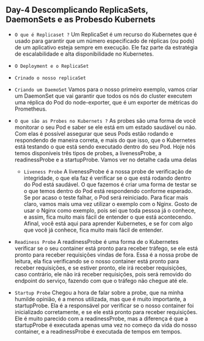 ## Day-4 Descomplicando ReplicaSets, DaemonSets e as Probesdo Kubernets

- `O que é Replicaset ?`
  Um ReplicaSet é um recurso do Kubernetes que é usado para garantir que um número especificado de réplicas (ou pods) de um aplicativo esteja sempre em execução. Ele faz parte da estratégia de escalabilidade e alta disponibilidade no Kubernetes.

- `O Deployment e o ReplicaSet`
- `Crinado o nosso replicaSet`
- `Criando um DaemoSet`
  Vamos para o nosso primeiro exemplo, vamos criar um DaemonSet que vai garantir que todos os nós do cluster executem uma réplica do Pod do node-exporter, que é um exporter de métricas do Prometheus.
- `O que são as Probes no Kubernets ?`
  As probes são uma forma de você monitorar o seu Pod e saber se ele está em um estado saudável ou não. Com elas é possível assegurar que seus Pods estão rodando e respondendo de maneira correta, e mais do que isso, que o Kubernetes está testando o que está sendo executado dentro do seu Pod.
  Hoje nós temos disponíveis três tipos de probes, a livenessProbe, a readinessProbe e a startupProbe. Vamos ver no detalhe cada uma delas
  - `Liveness Probe`
    A livenessProbe é a nossa probe de verificação de integridade, o que ela faz é verificar se o que está rodando dentro do Pod está saudável. O que fazemos é criar uma forma de testar se o que temos dentro do Pod está respondendo conforme esperado. Se por acaso o teste falhar, o Pod será reiniciado.
    Para ficar mais claro, vamos mais uma vez utilizar o exemplo com o Nginx. Gosto de usar o Nginx como exemplo, pois sei que toda pessoa já o conhece, e assim, fica muito mais fácil de entender o que está acontecendo. Afinal, você está aqui para aprender Kubernetes, e se for com algo que você já conhece, fica muito mais fácil de entender.
- `Readiness Probe`
  A readinessProbe é uma forma de o Kubernetes verificar se o seu container está pronto para receber tráfego, se ele está pronto para receber requisições vindas de fora.
  Essa é a nossa probe de leitura, ela fica verificando se o nosso container está pronto para receber requisições, e se estiver pronto, ele irá receber requisições, caso contrário, ele não irá receber requisições, pois será removido do endpoint do serviço, fazendo com que o tráfego não chegue até ele.
- `Startup Probe`
  Chegou a hora de falar sobre a probe, que na minha humilde opinião, é a menos utilizada, mas que é muito importante, a startupProbe.
  Ela é a responsável por verificar se o nosso container foi inicializado corretamente, e se ele está pronto para receber requisições.
  Ele é muito parecido com a readinessProbe, mas a diferença é que a startupProbe é executada apenas uma vez no começo da vida do nosso container, e a readinessProbe é executada de tempos em tempos.
